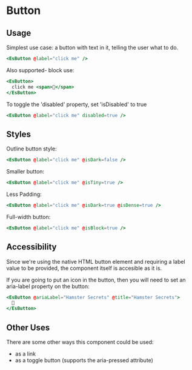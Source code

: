 # Button

## Usage

Simplest use case: a button with text in it, telling the user what to do.

```handlebars
<EsButton @label="click me" />
```


Also supported- block use:

```handlebars
<EsButton>
  click me <span>🐹</span>
</EsButton>
```

To toggle the 'disabled' property, set 'isDisabled' to true

```handlebars
<EsButton @label="click me" disabled=true />
```

## Styles

Outline button style:

```handlebars
<EsButton @label="click me" @isDark=false />
```

Smaller button:

```handlebars
<EsButton @label="click me" @isTiny=true />
```

Less Padding:

```handlebars
<EsButton @label="click me" @isDark=true @isDense=true />
```

Full-width button:

```handlebars
<EsButton @label="click me" @isBlock=true />
```

## Accessibility

Since we're using the native HTML button element and requiring a label value to be provided, the component itself is accesible as it is.

If you are going to put an icon in the button, then you will need to set an aria-label property on the button:

```handlebars
<EsButton @ariaLabel="Hamster Secrets" @title="Hamster Secrets">
  🐹
</EsButton>
```

## Other Uses

There are some other ways this component could be used:

- as a link
- as a toggle button (supports the aria-pressed attribute)
